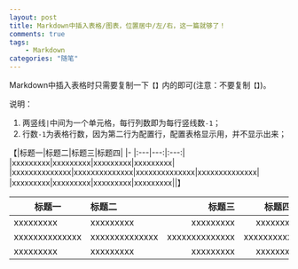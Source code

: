 ```yaml
---
layout: post
title: Markdown中插入表格/图表，位置居中/左/右，这一篇就够了！
comments: true
tags:
	- Markdown
categories: "随笔"
---
```


Markdown中插入表格时只需要复制一下`【】`内的即可(注意：不要复制`【】`)。

说明：
1. 两竖线`|`中间为一个单元格，每行列数即为每行竖线数`-1`；
2. 行数`-1`为表格行数，因为第二行为配置行，配置表格显示用，并不显示出来；

【|标题一|标题二|标题三|标题四|
|- |:---|---:|:---:|
|xxxxxxxxx|xxxxxxxxx|xxxxxxxxx|xxxxxxxxx|
|xxxxxxxxxxxxxx|xxxxxxxxxxxxxx|xxxxxxxxxxxxxx|xxxxxxxxxxxxxx|
|xxxxxxxxx|xxxxxxxxx|xxxxxxxxx|xxxxxxxxx||】

|标题一|标题二|标题三|标题四|
|- |:---|---:|:---:|
|xxxxxxxxx|xxxxxxxxx|xxxxxxxxx|xxxxxxxxx|
|xxxxxxxxxxxxxx|xxxxxxxxxxxxxx|xxxxxxxxxxxxxx|xxxxxxxxxxxxxx|
|xxxxxxxxx|xxxxxxxxx|xxxxxxxxx|xxxxxxxxx||
